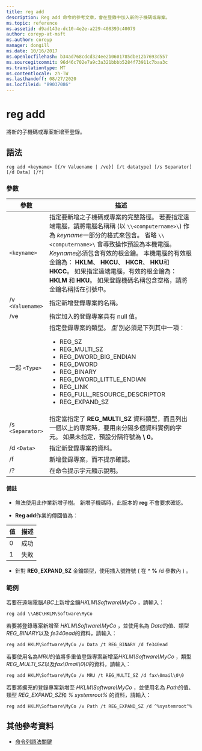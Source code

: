 ```yaml
---
title: reg add
description: Reg add 命令的參考文章，會在登錄中加入新的子機碼或專案。
ms.topic: reference
ms.assetid: d9ad143e-dc10-4e2e-a229-408393c40079
author: coreyp-at-msft
ms.author: coreyp
manager: dongill
ms.date: 10/16/2017
ms.openlocfilehash: b34ad768cdcd324ee2b0601785dbe12b7693d557
ms.sourcegitcommit: 96d46c702e7a9c3a321bbbb5284f73911c7baa3c
ms.translationtype: MT
ms.contentlocale: zh-TW
ms.lasthandoff: 08/27/2020
ms.locfileid: "89037086"
---
```

# <a name="reg-add"></a>reg add

將新的子機碼或專案新增至登錄。

## <a name="syntax"></a>語法

```
reg add <keyname> [{/v Valuename | /ve}] [/t datatype] [/s Separator] [/d Data] [/f]
```

### <a name="parameters"></a>參數

| 參數 | 描述 |
|--|--|
| `<keyname>` | 指定要新增之子機碼或專案的完整路徑。 若要指定遠端電腦，請將電腦名稱稱 (以 `\\<computername>\`) 作為 *keyname*一部分的格式來包含。 省略 `\\<computername>\` 會導致操作預設為本機電腦。 *Keyname*必須包含有效的根金鑰。 本機電腦的有效根金鑰為： **HKLM**、 **HKCU**、 **HKCR**、 **HKU**和 **HKCC**。 如果指定遠端電腦，有效的根金鑰為： **HKLM** 和 **HKU**。 如果登錄機碼名稱包含空格，請將金鑰名稱括在引號中。 |
| /v `<Valuename>` | 指定新增登錄專案的名稱。 |
| /ve | 指定加入的登錄專案具有 null 值。 |
| 一起 `<Type>` | 指定登錄專案的類型。 *型* 別必須是下列其中一項：<ul><li>REG_SZ</li><li>REG_MULTI_SZ</li><li>REG_DWORD_BIG_ENDIAN</li><li>REG_DWORD</li><li>REG_BINARY</li><li>REG_DWORD_LITTLE_ENDIAN</li><li>REG_LINK</li><li>REG_FULL_RESOURCE_DESCRIPTOR</li><li> REG_EXPAND_SZ </li></ul> |
| /s `<Separator>` | 指定當指定了 **REG_MULTI_SZ** 資料類型，而且列出一個以上的專案時，要用來分隔多個資料實例的字元。 如果未指定，預設分隔符號為 **\ 0**。 |
| /d `<Data>` | 指定新登錄專案的資料。 |
| /f | 新增登錄專案，而不提示確認。 |
| /? | 在命令提示字元顯示說明。 |

#### <a name="remarks"></a>備註

- 無法使用此作業新增子樹。 新增子機碼時，此版本的 **reg** 不會要求確認。

- **Reg add**作業的傳回值為：

| 值 | 描述 |
|--|--|
| 0 | 成功 |
| 1 | 失敗 |

- 針對 **REG_EXPAND_SZ** 金鑰類型，使用插入號符號 ( 在 **^** **%** /d 參數內 ) 。

### <a name="examples"></a>範例

若要在遠端電腦*ABC*上新增金鑰*HKLM\Software\MyCo* ，請輸入：

```
reg add \\ABC\HKLM\Software\MyCo
```

若要將登錄專案新增至 *HKLM\Software\MyCo* ，並使用名為 *Data*的值、類型 *REG_BINARY*以及 *fe340ead*的資料，請輸入：

```
reg add HKLM\Software\MyCo /v Data /t REG_BINARY /d fe340ead
```

若要使用名為*MRU*的值將多重值登錄專案新增至*HKLM\Software\MyCo* ，類型*REG_MULTI_SZ*以及*fax\0mail\0\0*的資料，請輸入：

```
reg add HKLM\Software\MyCo /v MRU /t REG_MULTI_SZ /d fax\0mail\0\0
```

若要將擴充的登錄專案新增至 *HKLM\Software\MyCo* ，並使用名為 *Path*的值、類型 *REG_EXPAND_SZ*和 *% systemroot%* 的資料，請輸入：

```
reg add HKLM\Software\MyCo /v Path /t REG_EXPAND_SZ /d ^%systemroot^%
```

## <a name="additional-references"></a>其他參考資料

- [命令列語法關鍵](command-line-syntax-key.md)
